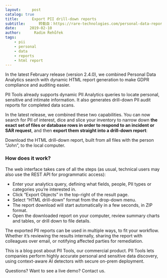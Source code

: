 ```yaml
---
layout:     post
catalog: true
title:      Export PII drill-down reports
subtitle:      转载自：https://rare-technologies.com/personal-data-reports/
date:      2019-02-10
author:      Radim Řehůřek
tags:
    - pii
    - personal
    - data
    - reports
    - html report
---
```



In the latest February release (version 2.4.0), we combined Personal Data Analytics search with dynamic HTML report generation to make GDPR compliance and auditing easier.



PII Tools already supports dynamic PII Analytics queries to locate personal, sensitive and intimate information. It also generates drill-down PII audit reports for completed data scans.



In the latest release, we combined these two capabilities. You can now search for PII of interest, dice and slice your inventory to narrow down **the exact set of files or database rows in order to respond to an incident or SAR request**, and then **export them straight into a drill-down report**:


Download the HTML drill-down report, built from all files with the person “John”, to the local computer.

### How does it work?


The web interface takes care of all the steps (as usual, technical users may also use the REST API for programmatic access):

- Enter your analytics query, defining what fields, people, PII types or categories you’re interested in.
- Click “Export Objects” in the top-right of the result page.
- Select “HTML drill-down” format from the drop-down menu.
- The report download will start automatically in a few seconds, in ZIP format.
- Open the downloaded report on your computer, review summary charts and tables, or drill down to file details.




The exported PII reports can be used in multiple ways, to fit your workflow. Whether it’s reviewing the results internally, sharing the report with colleagues over email, or notifying affected parties for remediation.


> 
This is a blog post about PII Tools, our commercial product. PII Tools lets companies perform highly accurate personal and sensitive data discovery, using context-aware AI detectors with secure on-prem deployment.



Questions? Want to see a live demo? Contact us.

